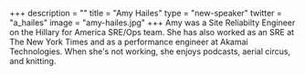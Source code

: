 +++
description = ""
title = "Amy Hailes"
type = "new-speaker"
twitter = "a_hailes"
image = "amy-hailes.jpg"
+++
Amy was a Site Reliabilty Engineer on the Hillary for America SRE/Ops team.  She has also worked as an SRE at The New York Times and as a performance engineer at Akamai Technologies.  When she's not working, she enjoys podcasts, aerial circus, and knitting.